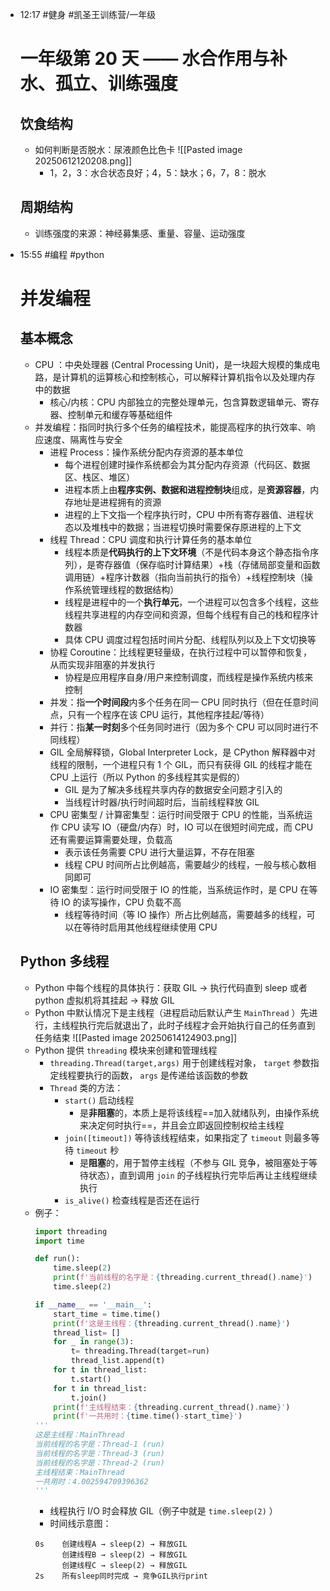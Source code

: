 
- 12:17 
	#健身 #凯圣王训练营/一年级 
	# 一年级第 20 天 —— 水合作用与补水、孤立、训练强度
	## 饮食结构
	- 如何判断是否脱水：尿液颜色比色卡
		![[Pasted image 20250612120208.png]]
		- 1，2，3：水合状态良好；4，5：缺水；6，7，8：脱水
	## 周期结构
	- 训练强度的来源：神经募集感、重量、容量、运动强度
	 
- 15:55 
	#编程 #python 
	# 并发编程
	## 基本概念
	- CPU ：中央处理器 (Central Processing Unit)，是一块超大规模的集成电路，是计算机的运算核心和控制核心，可以解释计算机指令以及处理内存中的数据
		- 核心/内核：CPU 内部独立的完整处理单元，包含算数逻辑单元、寄存器、控制单元和缓存等基础组件
	- 并发编程：指同时执行多个任务的编程技术，能提高程序的执行效率、响应速度、隔离性与安全
		- 进程 Process：操作系统分配内存资源的基本单位
			- 每个进程创建时操作系统都会为其分配内存资源（代码区、数据区、栈区、堆区）
			- 进程本质上由**程序实例、数据和进程控制块**组成，是**资源容器**，内存地址是进程拥有的资源
			- 进程的上下文指一个程序执行时，CPU 中所有寄存器值、进程状态以及堆栈中的数据；当进程切换时需要保存原进程的上下文
		- 线程 Thread：CPU 调度和执行计算任务的基本单位
			- 线程本质是**代码执行的上下文环境**（不是代码本身这个静态指令序列），是寄存器值（保存临时计算结果）+栈（存储局部变量和函数调用链）+程序计数器（指向当前执行的指令）+线程控制块（操作系统管理线程的数据结构）
			- 线程是进程中的一个**执行单元**，一个进程可以包含多个线程，这些线程共享进程的内存空间和资源，但每个线程有自己的栈和程序计数器
			- 具体 CPU 调度过程包括时间片分配、线程队列以及上下文切换等
		- 协程 Coroutine：比线程更轻量级，在执行过程中可以暂停和恢复，从而实现非阻塞的并发执行
			- 协程是应用程序自身/用户来控制调度，而线程是操作系统内核来控制
		- 并发：指**一个时间段**内多个任务在同一 CPU 同时执行（但在任意时间点，只有一个程序在该 CPU 运行，其他程序挂起/等待）
		- 并行：指**某一时刻**多个任务同时进行（因为多个 CPU 可以同时进行不同线程）
		- GIL 全局解释锁，Global Interpreter Lock，是 CPython 解释器中对线程的限制，一个进程只有 1 个 GIL，而只有获得 GIL 的线程才能在 CPU 上运行（所以 Python 的多线程其实是假的）
			- GIL 是为了解决多线程共享内存的数据安全问题才引入的
			- 当线程计时器/执行时间超时后，当前线程释放 GIL
		- CPU 密集型 / 计算密集型：运行时间受限于 CPU 的性能，当系统运作 CPU 读写 IO（硬盘/内存）时，IO 可以在很短时间完成，而 CPU 还有需要运算需要处理，负载高
			- 表示该任务需要 CPU 进行大量运算，不存在阻塞
			- 线程 CPU 时间所占比例越高，需要越少的线程，一般与核心数相同即可
		- IO 密集型：运行时间受限于 IO 的性能，当系统运作时，是 CPU 在等待 IO 的读写操作，CPU 负载不高
			- 线程等待时间（等 IO 操作）所占比例越高，需要越多的线程，可以在等待时启用其他线程继续使用 CPU
	## Python 多线程
	- Python 中每个线程的具体执行：获取 GIL $\to$ 执行代码直到 sleep 或者 python 虚拟机将其挂起 $\to$ 释放 GIL
	- Python 中默认情况下是主线程（进程启动后默认产生 `MainThread` ）先进行，主线程执行完后就退出了，此时子线程才会开始执行自己的任务直到任务结束
		![[Pasted image 20250614124903.png]]
	- Python 提供 `threading` 模块来创建和管理线程
		- `threading.Thread(target,args)` 用于创建线程对象， `target` 参数指定线程要执行的函数， `args` 是传递给该函数的参数
		- `Thread` 类的方法：
			- `start()` 启动线程
				- 是**非阻塞**的，本质上是将该线程==加入就绪队列，由操作系统来决定何时执行==，并且会立即返回控制权给主线程
			- `join([timeout])` 等待该线程结束，如果指定了 `timeout` 则最多等待 `timeout` 秒
				- 是**阻塞**的，用于暂停主线程（不参与 GIL 竞争，被阻塞处于等待状态），直到调用 `join` 的子线程执行完毕后再让主线程继续执行
			- `is_alive()` 检查线程是否还在运行
	- 例子：
		```python
		import threading
		import time
	
		def run():
	    	time.sleep(2)
	    	print(f'当前线程的名字是：{threading.current_thread().name}')
	    	time.sleep(2)
	
		if __name__ == '__main__':
	    	start_time = time.time()
	    	print(f'这是主线程：{threading.current_thread().name}')
	    	thread_list= []
	    	for _ in range(3):
	        	t= threading.Thread(target=run)
	        	thread_list.append(t)
	    	for t in thread_list:
	        	t.start()
	    	for t in thread_list:
	        	t.join()
	    	print(f'主线程结束：{threading.current_thread().name}')
	    	print(f'一共用时：{time.time()-start_time}')
		'''
		这是主线程：MainThread
		当前线程的名字是：Thread-1 (run)
		当前线程的名字是：Thread-3 (run)
		当前线程的名字是：Thread-2 (run)
		主线程结束：MainThread
		一共用时：4.002594709396362
		'''
		```
		- 线程执行 I/O 时会释放 GIL（例子中就是 `time.sleep(2)` ）
		- 时间线示意图：
		```plaintext
		0s    创建线程A → sleep(2) → 释放GIL
	       	  创建线程B → sleep(2) → 释放GIL
	          创建线程C → sleep(2) → 释放GIL
	 	2s    所有sleep同时完成 → 竞争GIL执行print
		```